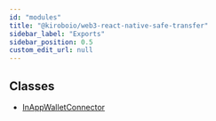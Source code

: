 ```yaml
---
id: "modules"
title: "@kiroboio/web3-react-native-safe-transfer"
sidebar_label: "Exports"
sidebar_position: 0.5
custom_edit_url: null
---
```


## Classes

- [InAppWalletConnector](classes/InAppWalletConnector)
